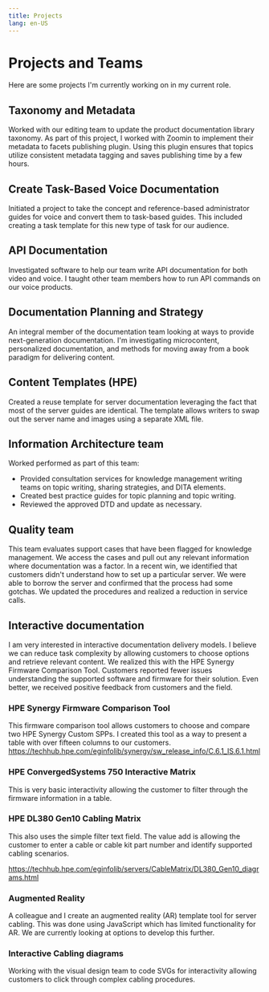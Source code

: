 ```yaml
---
title: Projects
lang: en-US
---
```


# Projects and Teams

Here are some projects I'm currently working on in my current role.

## Taxonomy and Metadata

Worked with our editing team to update the product documentation library taxonomy. As part of this project, I worked with Zoomin to implement their metadata to facets publishing plugin. Using this plugin ensures that topics utilize consistent metadata tagging and saves publishing time by a few hours.

## Create Task-Based Voice Documentation

Initiated a project to take the concept and reference-based administrator guides for voice and convert them to task-based guides.
This included creating a task template for this new type of task for our audience.

## API Documentation 

Investigated software to help our team write API documentation for both video and voice. I taught other team members how to run API commands on our voice products.

## Documentation Planning and Strategy

An integral member of the documentation team looking at ways to provide next-generation documentation. I'm investigating microcontent, personalized documentation, and methods for moving away from a book paradigm for delivering content.

## Content Templates (HPE)

Created a reuse template for server documentation leveraging the fact that most of the server guides are identical. The template allows writers to swap out the server name and images using a separate XML file. 

## Information Architecture team

Worked performed as part of this team:
* Provided consultation services for knowledge management writing teams on topic writing, sharing strategies, and DITA elements.
* Created best practice guides for topic planning and topic writing.
* Reviewed the approved DTD and update as necessary.

## Quality team

This team evaluates support cases that have been flagged for knowledge management. We access the cases and pull out any relevant information where documentation was a factor. In a recent win, we identified that customers didn't understand how to set up a particular server. We were able to borrow the server and confirmed that the process had some gotchas. We updated the procedures and realized a reduction in service calls. 

## Interactive documentation

I am very interested in interactive documentation delivery models. I believe we can reduce task complexity by allowing customers to choose options and retrieve relevant content. We realized this with the HPE Synergy Firmware Comparison Tool. Customers reported fewer issues understanding the supported software and firmware for their solution. Even better, we received positive feedback from customers and the field.

### HPE Synergy Firmware Comparison Tool

This firmware comparison tool allows customers to choose and compare two HPE Synergy Custom SPPs. I created this tool as a way to present a table with over fifteen columns to our customers. 
https://techhub.hpe.com/eginfolib/synergy/sw_release_info/C.6.1_IS.6.1.html

### HPE ConvergedSystems 750 Interactive Matrix

This is very basic interactivity allowing the customer to filter through the firmware information in a table. 

### HPE DL380 Gen10 Cabling Matrix

This also uses the simple filter text field. The value add is allowing the customer to enter a cable or cable kit part number and identify supported cabling scenarios.

https://techhub.hpe.com/eginfolib/servers/CableMatrix/DL380_Gen10_diagrams.html

### Augmented Reality

A colleague and I create an augmented reality (AR) template tool for server cabling. This was done using JavaScript which has limited functionality for AR. We are currently looking at options to develop this further.

### Interactive Cabling diagrams
Working with the visual design team to code SVGs for interactivity allowing customers to click through complex cabling procedures.

